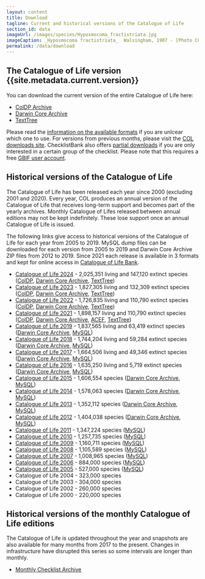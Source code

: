 ```yaml
---
layout: content
title: Download
tagline: Current and historical versions of the Catalogue of Life
section_id: data
imageUrl: /images/species/Hyposmocoma_fractistriata.jpg    
imageCaption: _Hyposmocoma fractistriata_  Walsingham, 1907 - [Photo CC By Donald Hobern](https://www.flickr.com/photos/dhobern/13442602504)
permalink: /data/download
---
```


## The Catalogue of Life version {{site.metadata.current.version}}
You can download the current version of the entire Catalogue of Life here: 

 - [ColDP Archive](https://api.checklistbank.org/dataset/{{site.metadata.current.key}}/export.zip?extended=true&format=ColDP)
 - [Darwin Core Archive](https://api.checklistbank.org/dataset/{{site.metadata.current.key}}/export.zip?extended=true&format=DwCA)
 - [TextTree](https://api.checklistbank.org/dataset/{{site.metadata.current.key}}/export.zip?format=TextTree)

Please read the [information on the available formats](/about/colusage#data-formats) if you are unlcear which one to use.
For versions from previous months, please visit the [COL downloads site](https://download.catalogueoflife.org/col/monthly/).
ChecklistBank also offers [partial downloads](https://www.checklistbank.org/dataset/{{site.metadata.current.key}}/download) if you are only interested in a certain group of the checklist. Please note that this requires a free [GBIF user account](https://www.gbif.org/).


## Historical versions of the Catalogue of Life
The Catalogue of Life has been released each year since 2000 (excluding 2001 and 2020). 
Every year, COL produces an annual version of the Catalogue of Life that receives long-term support and becomes part of the yearly archives. 
Monthly Catalogue of Lifes released between annual editions may not be kept indefinitely. 
These lose support once an annual Catalogue of Life is issued.

The following links give access to historical versions of the Catalogue of Life for each year from 2005 to 2019. 
MySQL dump files can be downloaded for each version from 2005 to 2019 and Darwin Core Archive ZIP files from 2012 to 2019.
Since 2021 each release is available in 3 formats and kept for online access in [Catalogue of Life Bank](https://www.checklistbank.org/dataset?releasedFrom=3&reverse=false&sortBy=created).


* [Catalogue of Life 2024](https://www.checklistbank.org/dataset/COL24) - 2,025,351 living and 147,120 extinct species ([ColDP](https://download.catalogueoflife.org/col/annual/2024_coldp.zip), [Darwin Core Archive](https://download.catalogueoflife.org/col/annual/2024_dwca.zip), [TextTree](https://download.catalogueoflife.org/col/annual/2024_txtree.zip))
* [Catalogue of Life 2023](https://www.checklistbank.org/dataset/COL23) - 1,827,305 living and 132,309 extinct species ([ColDP](https://download.catalogueoflife.org/col/annual/2023_coldp.zip), [Darwin Core Archive](https://download.catalogueoflife.org/col/annual/2023_dwca.zip), [TextTree](https://download.catalogueoflife.org/col/annual/2023_txtree.zip))
* [Catalogue of Life 2022](https://www.checklistbank.org/dataset/COL22) - 1,726,835 living and 110,790 extinct species ([ColDP](https://download.catalogueoflife.org/col/annual/2022_coldp.zip), [Darwin Core Archive](https://download.catalogueoflife.org/col/annual/2022_dwca.zip), [TextTree](https://download.catalogueoflife.org/col/annual/2022_txtree.zip))
* [Catalogue of Life 2021](https://www.checklistbank.org/dataset/2328) - 1,898,157 living and 110,790 extinct species ([ColDP](https://download.catalogueoflife.org/col/annual/2021_coldp.zip), [Darwin Core Archive](https://download.catalogueoflife.org/col/annual/2021_dwca.zip), [ACEF](https://download.catalogueoflife.org/col/annual/2021_acef.zip), [TextTree](https://download.catalogueoflife.org/col/annual/2021_txtree.zip))
* [Catalogue of Life 2019](/annual-checklist/2019) - 1,837,565 living and 63,419 extinct species ([Darwin Core Archive](https://download.catalogueoflife.org/col/annual/2019_dwca.zip), [MySQL](https://download.catalogueoflife.org/col/annual/2019_mysql.sql.gz))
* [Catalogue of Life 2018](/annual-checklist/2018) - 1,744,204 living and 59,284 extinct species ([Darwin Core Archive](https://download.catalogueoflife.org/col/annual/2018_dwca.zip), [MySQL](https://download.catalogueoflife.org/col/annual/2018_mysql.sql.gz))
* [Catalogue of Life 2017](/annual-checklist/2017) - 1,664,506 living and 49,346 extinct species ([Darwin Core Archive](https://download.catalogueoflife.org/col/annual/2017_dwca.zip), [MySQL](https://download.catalogueoflife.org/col/annual/2017_mysql.sql.gz))
* [Catalogue of Life 2016](/annual-checklist/2016) - 1,635,250 living and 5,719 extinct species ([Darwin Core Archive](https://download.catalogueoflife.org/col/annual/2016_dwca.zip), [MySQL](https://download.catalogueoflife.org/col/annual/2016_mysql.sql.gz))
* [Catalogue of Life 2015](/annual-checklist/2015) - 1,606,554 species ([Darwin Core Archive](https://download.catalogueoflife.org/col/annual/2015_dwca.zip), [MySQL](https://download.catalogueoflife.org/col/annual/2015_mysql.sql.gz))
* [Catalogue of Life 2014](/annual-checklist/2014) - 1,578,063 species ([Darwin Core Archive](https://download.catalogueoflife.org/col/annual/2014_dwca.zip), [MySQL](https://download.catalogueoflife.org/col/annual/2014_mysql.sql.gz))
* [Catalogue of Life 2013](/annual-checklist/2013) - 1,352,112 species ([Darwin Core Archive](https://download.catalogueoflife.org/col/annual/2013_dwca.zip), [MySQL](https://download.catalogueoflife.org/col/annual/2013_mysql.sql.gz))
* [Catalogue of Life 2012](/annual-checklist/2012) - 1,404,038 species ([Darwin Core Archive](https://download.catalogueoflife.org/col/annual/2012_dwca.zip), [MySQL](https://download.catalogueoflife.org/col/annual/2012_mysql.sql.gz))
* [Catalogue of Life 2011](/annual-checklist/2011) - 1,347,224 species ([MySQL](https://download.catalogueoflife.org/col/annual/2011_mysql.sql.gz))
* [Catalogue of Life 2010](/annual-checklist/2010) - 1,257,735 species ([MySQL](https://download.catalogueoflife.org/col/annual/2010_mysql.sql.gz))
* [Catalogue of Life 2009](/annual-checklist/2009) - 1,160,711 species ([MySQL](https://download.catalogueoflife.org/col/annual/2009_mysql.sql.gz))
* [Catalogue of Life 2008](/annual-checklist/2008) - 1,105,589 species ([MySQL](https://download.catalogueoflife.org/col/annual/2008_mysql.sql.gz))
* [Catalogue of Life 2007](/annual-checklist/2007) - 1,008,965 species ([MySQL](https://download.catalogueoflife.org/col/annual/2007_mysql.sql.gz))
* [Catalogue of Life 2006](/annual-checklist/2006) - 884,000 species ([MySQL](https://download.catalogueoflife.org/col/annual/2006_mysql.sql.gz))
* [Catalogue of Life 2005](/annual-checklist/2005) - 527,000 species ([MySQL](https://download.catalogueoflife.org/col/annual/2005_mysql.sql.gz))
* Catalogue of Life 2004 - 323,000 species
* Catalogue of Life 2003 - 304,000 species
* Catalogue of Life 2002 - 260,000 species
* Catalogue of Life 2000 - 220,000 species

## Historical versions of the monthly Catalogue of Life editions

The Catalogue of Life is updated throughout the year and snapshots are also available for many months from 2017 to the present. Changes in infrastructure have disrupted this series so some intervals are longer than monthly.

* [Monthly Checklist Archive](https://download.catalogueoflife.org/col/monthly/)
